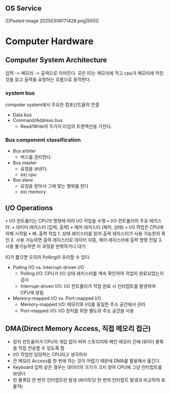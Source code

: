 ## OS Service
![[Pasted image 20250306171428.png|500]]
# Computer Hardware
## Computer System Architecture
입력 -> 메모리 -> 출력으로 이어진다.
모든 IO는 메모리에 적고 cpu가 메모리에 적힌 것을 읽고 출력을 요청하는 흐름으로 동작한다.
### system bus
computer system에서 주요한 컴포넌트들의 연결
- Data bus
- Command/Address bus
	- Read/Write의 두가지 타입의 트랜잭션을 가진다.
### Bus component classification
- Bus arbiter
	- 버스를 관리한다.
- Bus master
	- 요청을 보낸다.
	- ex) cpu
- Bus slave
	- 요청을 받아서 그에 맞는 행위를 한다
	- ex) memory
## I/O Operations
•	I/O 컨트롤러는 CPU의 명령에 따라 I/O 작업을 수행
•	I/O 컨트롤러의 주요 레지스터:
	•	데이터 레지스터 (입력, 출력)
	•	제어 레지스터 (제어, 상태)
•	I/O 작업은 CPU에 의해 시작됨
	•	예: 출력 작업
		1.	상태 레지스터를 읽어 출력 레지스터가 사용 가능한지 확인
		2.	사용 가능하면 출력 레지스터로 데이터 이동, 제어 레지스터에 출력 명령 전달
		3.	사용 불가능하면 이 과정을 반복하거나 대기
	
IO가 짧으면 오히려 Polling이 유리할 수 있다.
- Polling I/O vs. Interrupt-driven I/O
	- Polling I/O: CPU가 I/O 상태 레지스터를 계속 확인하여 작업이 완료되었는지 검사
	- Interrupt-driven I/O: I/O 컨트롤러가 작업 완료 시 인터럽트를 발생하여 CPU에 알림
- Memory-mapped I/O vs. Port-mapped I/O
	- Memory-mapped I/O: 메모리와 I/O를 동일한 주소 공간에서 관리
	- Port-mapped I/O: I/O 장치를 위한 별도의 주소 공간을 사용
## DMA(Direct Memory Access, 직접 메모리 접근)
- 장치 컨트롤러가 CPU의 개입 없이 버퍼 스토리지와 메인 메모리 간에 데이터 블록을 직접 전송할 수 있도록 함
- I/O 작업만 담당하는 CPU라고 생각하자
- 큰 메모리 Access를 한 번에 하는 것이 어렵기 때문에 DMA를 활용해서 옮긴다.
- Keyboard 입력 같은 경우는 데이터의 크기가 크지 않아 CPU에 그냥 인터럽트를 보낸다.
- 한 블록당 한 번의 인터럽트만 발생 (바이트당 한 번의 인터럽트 발생과 비교하여 효율적)